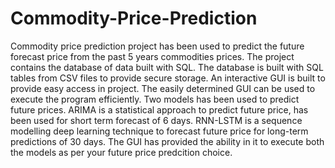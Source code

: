 # Commodity-Price-Prediction
Commodity price prediction project has been used to predict the future forecast price from the past 5 years commodities prices.
The project contains the database of data built with SQL. The database is built with SQL tables from CSV files to provide secure storage.
An interactive GUI is built to provide easy access in project. The easily determined GUI can be used to execute the program efficiently. 
Two models has been used to predict future prices. ARIMA is a statistical approach to predict future price, has been used for short term forecast of 6 days. RNN-LSTM is a sequence modelling deep learning technique to forecast future price for long-term predictions of 30 days.
The GUI has provided the ability in it to execute both the models as per your future price predcition choice.

